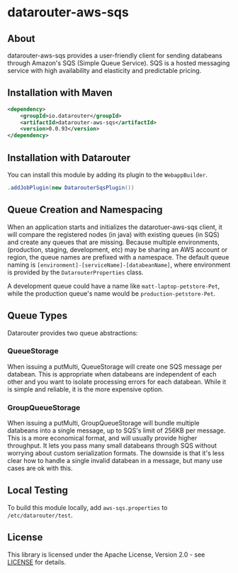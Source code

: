 # datarouter-aws-sqs

## About

datarouter-aws-sqs provides a user-friendly client for sending databeans through Amazon's SQS (Simple Queue Service). 
SQS is a hosted messaging service with high availability and elasticity and predictable pricing.

## Installation with Maven

```xml
<dependency>
	<groupId>io.datarouter</groupId>
	<artifactId>datarouter-aws-sqs</artifactId>
	<version>0.0.93</version>
</dependency>
```

## Installation with Datarouter

You can install this module by adding its plugin to the `WebappBuilder`.

```java
.addJobPlugin(new DatarouterSqsPlugin())
```

## Queue Creation and Namespacing

When an application starts and initializes the datarotuer-aws-sqs client, it will compare the registered nodes (in java)
with existing queues (in SQS) and create any queues that are missing.  Because multiple environments, 
(production, staging, development, etc) may be sharing an AWS account or region, the queue names are prefixed with a
namespace.  The default queue naming is `[environment]-[serviceName]-[databeanName]`, where environment is provided
by the `DatarouterProperties` class.

A development queue could have a name like `matt-laptop-petstore-Pet`, while the production queue's name would be
`production-petstore-Pet`.

## Queue Types

Datarouter provides two queue abstractions:

### QueueStorage

When issuing a putMulti, QueueStorage will create one SQS message per databean.  This is appropriate when databeans are
independent of each other and you want to isolate processing errors for each databean.  While it is simple and reliable, 
it is the more expensive option.

### GroupQueueStorage

When issuing a putMulti, GroupQueueStorage will bundle multiple databeans into a single message, up to SQS's limit of 
256KB per message.  This is a more economical format, and will usually provide higher throughput.  It lets you pass many
small databeans through SQS without worrying about custom serialization formats.  The downside is that it's less clear 
how to handle a single invalid databean in a message, but many use cases are ok with this.


## Local Testing
To build this module locally, add `aws-sqs.properties` to `/etc/datarouter/test`.

## License

This library is licensed under the Apache License, Version 2.0 - see [LICENSE](../LICENSE) for details.
